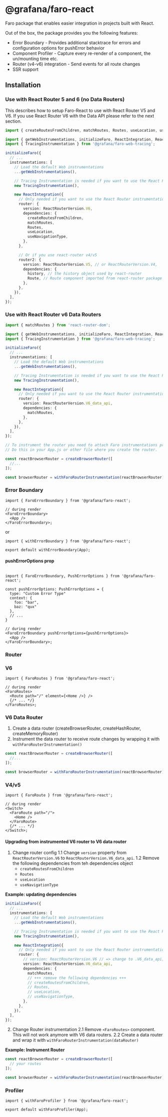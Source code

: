# @grafana/faro-react

Faro package that enables easier integration in projects built with React.

Out of the box, the package provides you the following features:

- Error Boundary - Provides additional stacktrace for errors and configuration options for pushError behavior
- Component Profiler - Capture every re-render of a component, the un/mounting time etc.
- Router (v4-v6) integration - Send events for all route changes
- SSR support

## Installation

### Use with React Router 5 and 6 (no Data Routers)

This describes how to setup Faro-React to use with React Router V5 and V6.
If you use React Router V6 with the Data API please refer to the next section.

```ts
import { createRoutesFromChildren, matchRoutes, Routes, useLocation, useNavigationType } from 'react-router-dom';

import { getWebInstrumentations, initializeFaro, ReactIntegration, ReactRouterVersion } from '@grafana/faro-react';
import { TracingInstrumentation } from '@grafana/faro-web-tracing';

initializeFaro({
  // ...
  instrumentations: [
    // Load the default Web instrumentations
    ...getWebInstrumentations(),

    // Tracing Instrumentation is needed if you want to use the React Profiler
    new TracingInstrumentation(),

    new ReactIntegration({
      // Only needed if you want to use the React Router instrumentation
      router: {
        version: ReactRouterVersion.V6,
        dependencies: {
          createRoutesFromChildren,
          matchRoutes,
          Routes,
          useLocation,
          useNavigationType,
        },
      },

      // Or if you use react-router v4/v5
      router2: {
        version: ReactRouterVersion.V5, // or ReactRouterVersion.V4,
        dependencies: {
          history, // the history object used by react-router
          Route, // Route component imported from react-router package
        },
      },
    }),
  ],
});
```

### Use with React Router v6 Data Routers

```ts
import { matchRoutes } from 'react-router-dom';

import { getWebInstrumentations, initializeFaro, ReactIntegration, ReactRouterVersion } from '@grafana/faro-react';
import { TracingInstrumentation } from '@grafana/faro-web-tracing';

initializeFaro({
  // ...
  instrumentations: [
    // Load the default Web instrumentations
    ...getWebInstrumentations(),

    // Tracing Instrumentation is needed if you want to use the React Profiler
    new TracingInstrumentation(),

    new ReactIntegration({
      // Only needed if you want to use the React Router instrumentation
      router: {
        version: ReactRouterVersion.V6_data_api,
        dependencies: {
          matchRoutes,
        },
      },
    }),
  ],
});

// To instrument the router you need to attach Faro instrumentations providing it to the withFaroRouterInstrumentation function
// Do this in your App.js or other file where you create the router.

const reactBrowserRouter = createBrowserRouter([
  //...
]);

const browserRouter = withFaroRouterInstrumentation(reactBrowserRouter);
```

### Error Boundary

```tsx
import { FaroErrorBoundary } from '@grafana/faro-react';

// during render
<FaroErrorBoundary>
  <App />
</FaroErrorBoundary>;
```

or

```tsx
import { withErrorBoundary } from '@grafana/faro-react';

export default withErrorBoundary(App);
```

#### pushErrorOptions prop

```tsx

import { FaroErrorBoundary, PushErrorOptions } from '@grafana/faro-react';

const pushErrorOptions: PushErrorOptions = {
  type: "Custom Error Type"
  context: {
    foo: "bar",
    baz: "qux"
  },
  // ...
}

// during render
<FaroErrorBoundary pushErrorOptions={pushErrorOptions}>
  <App />
</FaroErrorBoundary>;
```

### Router

### V6

```tsx
import { FaroRoutes } from '@grafana/faro-react';

// during render
<FaroRoutes>
  <Route path="/" element={<Home />} />
  {/* ... */}
</FaroRoutes>;
```

### V6 Data Router

1. Create a data router (createBrowserRouter, createHashRouter, createMemoryRouter)
2. Instrument the data router to receive route changes by wrapping it with `withFaroRouterInstrumentation()`

```ts
const reactBrowserRouter = createBrowserRouter([
  //...
]);

const browserRouter = withFaroRouterInstrumentation(reactBrowserRouter);
```

### V4/v5

```tsx
import { FaroRoute } from '@grafana/faro-react';

// during render
<Switch>
  <FaroRoute path="/">
    <Home />
  </FaroRoute>
  {/* ... */}
</Switch>;
```

#### Upgrading from instrumented V6 router to V6 data router

1. Change router config
   1.1 Change `version` property from `ReactRouterVersion.V6` to `ReactRouterVersion.V6_data_api`.
   1.2 Remove the following dependencies from teh dependencies object
   - `createRoutesFromChildren`
   - `Routes`
   - `useLocation`
   - `useNavigationType`

**Example: updating dependencies**

```ts
initializeFaro({
  // ...
  instrumentations: [
    // Load the default Web instrumentations
    ...getWebInstrumentations(),

    // Tracing Instrumentation is needed if you want to use the React Profiler
    new TracingInstrumentation(),

    new ReactIntegration({
      // Only needed if you want to use the React Router instrumentation
      router: {
        // version: ReactRouterVersion.V6 // => change to .V6_data_api,
        version: ReactRouterVersion.V6_data_api,
        dependencies: {
          matchRoutes,
          // +++ remove the following dependencies +++
          // createRoutesFromChildren,
          // Routes,
          // useLocation,
          // useNavigationType,
        },
      },
    }),
  ],
});
```

2. Change Router instrumentation
   2.1 Remove `<FaroRoutes>` component. This will not work anymore with V6 data routers.
   2.2 Create a data router and wrap it with `withFaroRouterInstrumentation(dataRouter)`

**Example: Instrument Router**

```ts
const reactBrowserRouter = createBrowserRouter([
  // your routes
]);

const browserRouter = withFaroRouterInstrumentation(reactBrowserRouter);
```

### Profiler

```tsx
import { withFaroProfiler } from '@grafana/faro-react';

export default withFaroProfiler(App);
```
